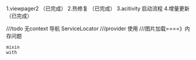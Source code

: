 #####
  
   1.viewpager2  （已完成） 
   2.热修复 （已完成）
   3.acitivity 启动流程
   4.增量更新 （已完成）
   <!-- flutter -->
   ///todo 无context 导航  ServiceLocator
   ///provider 使用
   ///图片加载====》内存问题

<!-- Dart 语法问题 -->
    mixin
    with
<!-- Dart 语法问题 -->